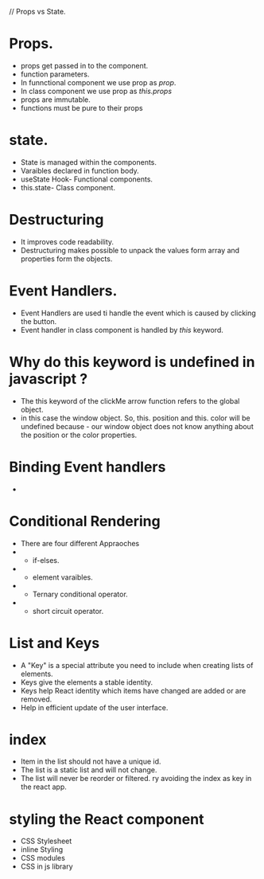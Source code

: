// Props vs State.

# Props.
- props get passed in to the component.
- function parameters.
- In funnctional component we use prop as *prop*.
- In class component we use prop as *this.props*
- props are immutable.
- functions must be pure to their props


# state.
- State is managed within the components.
- Varaibles declared in function body.
- useState Hook- Functional components.
- this.state- Class component.


# Destructuring 
- It improves code readability.
- Destructuring makes possible to unpack the values form array and properties  form the objects.


# Event Handlers.
- Event Handlers are used ti handle the event which is caused by clicking the button.
- Event handler in class component is handled by *this* keyword.


# Why do this keyword is undefined in javascript ?
- The this keyword of the clickMe arrow function refers to the global object.
- in this case the window object. So, this. position and this. color will be undefined because   - our window object does not know anything about the position or the color properties.

# Binding Event handlers
- 

# Conditional Rendering 
- There are four different Appraoches
- * if-elses.
- * element varaibles.
- * Ternary conditional operator.
- * short circuit operator.

# List and Keys 
- A "Key" is a special attribute you need to include when creating lists of elements.
- Keys give the elements a stable identity.
- Keys help React identity which items have changed are added or are removed.
- Help in efficient update of the user interface.

# index
- Item in the list should not have a unique id.
- The list is a static list and will not change.
- The list will never be reorder or filtered.
ry avoiding the index as key in the react app.

# styling the React component
- CSS Stylesheet
- inline Styling 
- CSS modules
- CSS in js library